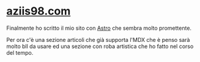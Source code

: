 # [aziis98.com](https://aziis98.com)

Finalmente ho scritto il mio sito con [Astro](https://astro.build/) che sembra molto promettente.

Per ora c'è una sezione articoli che già supporta l'MDX che è penso sarà molto bll da usare ed una sezione con roba artistica che ho fatto nel corso del tempo.
